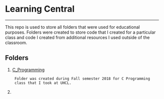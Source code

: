# Learning Central
-------


This repo is used to store all folders that were used for educational purposes. Folders were created to store code that I created for a particular class and code I created from additional resources I used outside of the classroom. 

## Folders

1. [C_Programming](https://github.com/gonzalob24/Learning_Central/tree/master/C_Programming)
	
		Folder was created during Fall semester 2018 for C Programming
		class that I took at UHCL. 


2. 